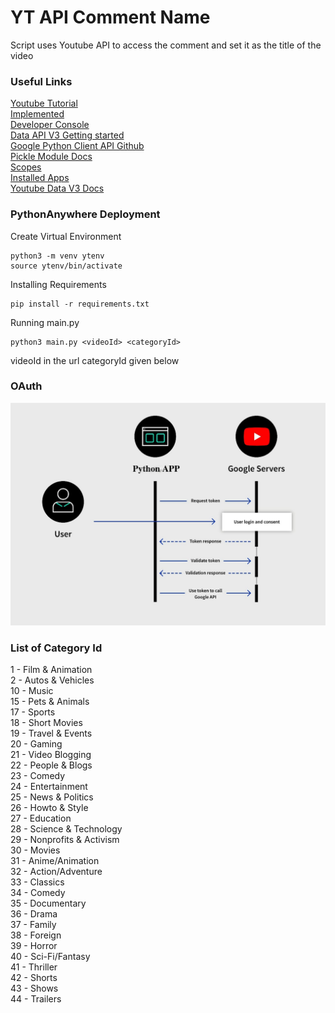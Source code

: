# YT API Comment Name

Script uses Youtube API to access the comment and set it as the title of the video

### Useful Links

[Youtube Tutorial](https://www.youtube.com/watch?v=Ep8owfBeOyk) <br>
[Implemented](https://youtu.be/PL4SuLArZSY)<br>
[Developer Console](https://console.developers.google.com/) <br>
[Data API V3 Getting started](https://developers.google.com/youtube/v3/getting-started) <br>
[Google Python Client API Github](https://github.com/googleapis/google-api-python-client) <br>
[Pickle Module Docs](https://docs.python.org/3/library/pickle.html) <br>
[Scopes](https://developers.google.com/identity/protocols/oauth2/scopes#youtube) <br>
[Installed Apps](https://developers.google.com/youtube/v3/live/guides/auth/installed-apps) <br>
[Youtube Data V3 Docs](https://developers.google.com/youtube/v3/docs)

### PythonAnywhere Deployment

Create Virtual Environment

```
python3 -m venv ytenv
source ytenv/bin/activate
```

Installing Requirements

```
pip install -r requirements.txt
```

Running main.py

```
python3 main.py <videoId> <categoryId>
```
videoId in the url
categoryId given below

### OAuth

<img src ="https://github.com/niranjanneeru/YT-API-Comment-Name/blob/master/raw/OAuth.jpeg?raw=true">


### List of Category Id

1 -  Film & Animation<br>
2 - Autos & Vehicles<br>
10 - Music<br>
15 - Pets & Animals<br>
17 - Sports<br>
18 - Short Movies<br>
19 - Travel & Events<br>
20 - Gaming<br>
21 - Video Blogging<br>
22 - People & Blogs<br>
23 - Comedy<br>
24 - Entertainment<br>
25 - News & Politics<br>
26 - Howto & Style<br>
27 - Education<br>
28 - Science & Technology<br>
29 - Nonprofits & Activism<br>
30 - Movies<br>
31 - Anime/Animation<br>
32 - Action/Adventure<br>
33 - Classics<br>
34 - Comedy<br>
35 - Documentary<br>
36 - Drama<br>
37 - Family<br>
38 - Foreign<br>
39 - Horror<br>
40 - Sci-Fi/Fantasy<br>
41 - Thriller<br>
42 - Shorts<br>
43 - Shows<br>
44 - Trailers<br>
